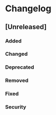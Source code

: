 # Changelog

## [Unreleased]
### Added

### Changed

### Deprecated

### Removed

### Fixed

### Security

